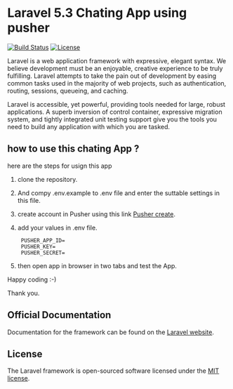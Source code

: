 
# Laravel 5.3 Chating App using pusher

[![Build Status](https://travis-ci.org/laravel/framework.svg)](https://travis-ci.org/laravel/framework)
[![License](https://poser.pugx.org/laravel/framework/license.svg)](https://packagist.org/packages/laravel/framework)

Laravel is a web application framework with expressive, elegant syntax. We believe development must be an enjoyable, creative experience to be truly fulfilling. Laravel attempts to take the pain out of development by easing common tasks used in the majority of web projects, such as authentication, routing, sessions, queueing, and caching.

Laravel is accessible, yet powerful, providing tools needed for large, robust applications. A superb inversion of control container, expressive migration system, and tightly integrated unit testing support give you the tools you need to build any application with which you are tasked.

## how to use this chating App ? 

here are the steps for usign this app

1) clone the repository.
2) And compy .env.example to .env file and enter the suttable settings in this file. 
3) create account in Pusher using this link [Pusher create](https://dashboard.pusher.com/accounts/sign_in).
4) add your values in .env file.

        PUSHER_APP_ID=
        PUSHER_KEY=
        PUSHER_SECRET=
        
 5) then open app in browser in two tabs and test the App.
 
 Happy coding :-)
 
 Thank you.

## Official Documentation

Documentation for the framework can be found on the [Laravel website](http://laravel.com/docs).

## License

The Laravel framework is open-sourced software licensed under the [MIT license](http://opensource.org/licenses/MIT).
